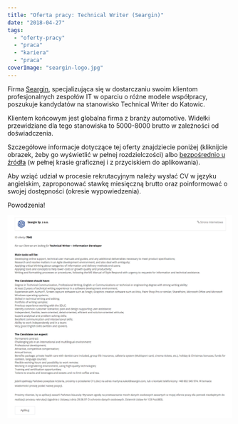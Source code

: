```yaml
---
title: "Oferta pracy: Technical Writer (Seargin)"
date: "2018-04-27"
tags:
  - "oferty-pracy"
  - "praca"
  - "kariera"
  - "praca"
coverImage: "seargin-logo.jpg"
---
```


Firma [Seargin](https://seargin.com/pl/), specjalizująca się w dostarczaniu
swoim klientom profesjonalnych zespołów IT w oparciu o różne modele współpracy,
poszukuje kandydatów na stanowisko Technical Writer do Katowic.

Klientem końcowym jest globalna firma z branży automotive. Widełki przewidziane
dla tego stanowiska to 5000-8000 brutto w zależności od doświadczenia.

Szczegółowe informacje dotyczące tej oferty znajdziecie poniżej (kliknijcie
obrazek, żeby go wyświetlić w pełnej rozdzielczości)
albo [bezpośrednio u źródła](https://seargin.com/pl/job/it-technical-writer-information-developer/) (w
pełnej krasie graficznej i z przyciskiem do aplikowania).

Aby wziąć udział w procesie rekrutacyjnym należy wysłać CV w języku angielskim,
zaproponować stawkę miesięczną brutto oraz poinformować o swojej dostępności
(okresie wypowiedzenia).

Powodzenia!

[![](images/seargin-tech-writer.png)](http://techwriter.pl/wp-content/uploads/2018/04/seargin-tech-writer.png)
